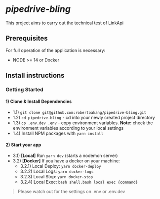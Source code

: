 # **_pipedrive-bling_**

This project aims to carry out the technical test of LinkApi

## Prerequisites

For full operation of the application is necessary:

- NODE >= 14 or Docker

## **Install instructions**

### Getting Started

#### 1) Clone & Install Dependencies

- 1.1) `git clone git@github.com:robertoakang/pipedrive-bling.git`
- 1.2) `cd pipedrive-bling` - cd into your newly created
  project directory
- 1.3) `cp .env.dev .env` - copy environment variables.
  **Note:** check the environment variables according to your local settings
- 1.4) Install NPM packages with `yarn install`

#### 2) Start your app

- 3.1) **[Local]** Run `yarn dev` (starts a nodemon server)
- 3.2) **[Docker]** If you have a docker on your machine:
  - 3.2.1) Local Deploy: `yarn docker-deploy`
  - 3.2.2) Local Logs: `yarn docker-logs`
  - 3.2.3) Local Stop: `yarn docker-stop`
  - 3.2.4) Local Exec: `bash shell.bash local exec {command}`

> Please watch out for the settings on .env or .env.dev

